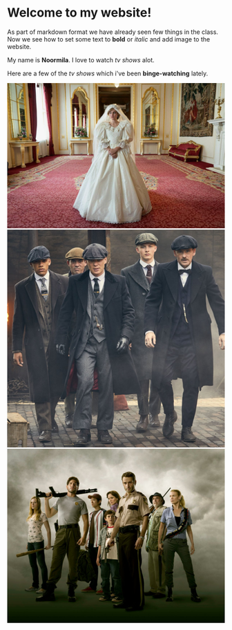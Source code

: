 # Welcome to my website!

As part of markdown format we have already seen few things in the class. Now we see how to set some text to **bold** or _italic_ and add image to the website.

My name is **Noormila**. I love to watch _tv shows_ alot.

Here are a few of the _tv shows_ which i've been **binge-watching** lately.

![image1](crown.jpg)
![image2](peakyblinders.jpg)
![image3](walkingdead.jpg)
